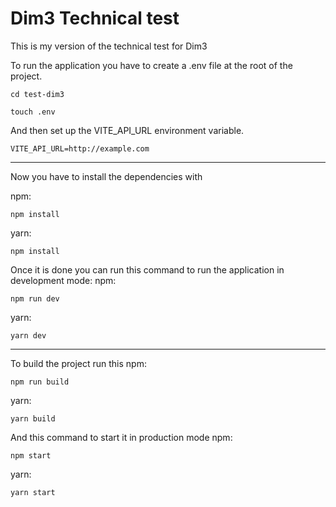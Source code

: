 # Dim3 Technical test

This is my version of the technical test for Dim3

To run the application you have to create a .env file at the root of the project.
``` 
cd test-dim3
```
``` 
touch .env
```

And then set up the VITE_API_URL environment variable.
``` 
VITE_API_URL=http://example.com
```
---

Now you have to install the dependencies with

npm:
``` 
npm install
```

yarn:
``` 
npm install
```

Once it is done you can run this command to run the application in development mode:
npm:
``` 
npm run dev
```

yarn:
``` 
yarn dev
```

---

To build the project run this
npm:
``` 
npm run build
```

yarn:
``` 
yarn build
```

And this command to start it in production mode
npm:
``` 
npm start
```

yarn:
``` 
yarn start
```